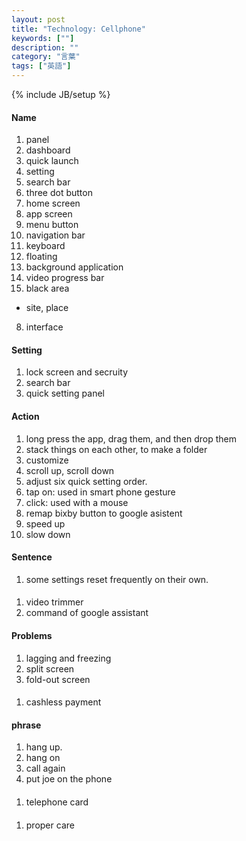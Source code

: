 ```yaml
---
layout: post
title: "Technology: Cellphone"
keywords: [""]
description: ""
category: "言葉"
tags: ["英語"]
---
```

{% include JB/setup %}

#### Name
1. panel
2. dashboard
3. quick launch
4. setting
6. search bar
7. three dot button
8. home screen
9. app screen
1. menu button
2. navigation bar
3. keyboard
4. floating 
5. background application
6. video progress bar
7. black area
- site, place
8. interface

#### Setting
1. lock screen and secruity
2. search bar
3. quick setting panel


#### Action
1. long press the app, drag them, and then drop them
2. stack things on each other, to make a folder
3. customize
4. scroll up, scroll down
5. adjust six quick setting order. 
6. tap on: used in smart phone gesture
7. click: used with a mouse
8. remap bixby button to google asistent
9. speed up 
1. slow down

#### Sentence
1. some settings reset frequently on their own.



####
1. video trimmer
2. command of google assistant

#### Problems
1. lagging and freezing
2. split screen
3. fold-out screen

####
1. cashless payment

#### phrase
1. hang up.
2. hang on
3. call again
4. put joe on the phone 

####
1. telephone card


####
1. proper care 
